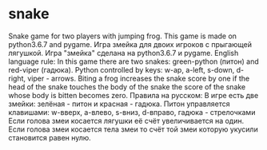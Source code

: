 # snake
Snake game for two players with jumping frog.
This game is made on python3.6.7 and pygame.
Игра змейка для двоих игроков с прыгающей лягушкой.
Игра "змейка" сделана на python3.6.7 и pygame.
English language rule:
  In this game there are two snakes: green-python (питон) and red-viper (гадюка).
  Python controlled by keys: w-ap, a-left, s-down, d-right, viper - arrows.
  Biting a frog increases the snake score by one
  if the head of the snake touches the body of the snake the score of the snake whose body is bitten becomes zero.
Правила на русском:
  В игре есть две змейки: зелёная - питон и красная - гадюка.
  Питон управляется клавишами: w-вверх, a-влево, s-вниз, d-вправо, гадюка - стрелочками
  Если голова змеи косается лягушки её счёт увеличивается на один.
  Если голова змеи косается тела змеи то счёт той змеи которую укусили становится равен нулю. 
